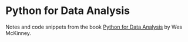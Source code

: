 # Python for Data Analysis

Notes and code snippets from the book [Python for Data Analysis](https://wesmckinney.com/book/) by Wes McKinney.
